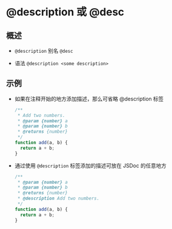 # @description 或 @desc

## 概述

+ `@description` 别名 `@desc`

+ 语法 `@description <some description>`

## 示例

+ 如果在注释开始的地方添加描述，那么可省略 @description 标签

  ```js
  /**
   * Add two numbers.
   * @param {number} a
   * @param {number} b
   * @returns {number}
   */
  function add(a, b) {
    return a + b;
  }
  ```

+ 通过使用 `@description` 标签添加的描述可放在 JSDoc 的任意地方

  ```js
  /**
   * @param {number} a
   * @param {number} b
   * @returns {number}
   * @description Add two numbers.
   */
  function add(a, b) {
    return a + b;
  }
  ```
